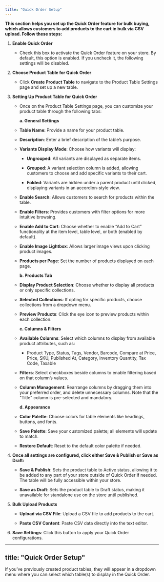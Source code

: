 ```yaml
---
title: "Quick Order Setup"
---
```


**This section helps you set up the Quick Order feature for bulk buying, which allows customers to add products to the cart in bulk via CSV upload. Follow these steps:**

1. **Enable Quick Order**

   * Check this box to activate the Quick Order feature on your store. By default, this option is enabled. If you uncheck it, the following settings will be disabled.

2. **Choose Product Table for Quick Order**

   * Click **Create Product Table** to navigate to the Product Table Settings page and set up a new table.

3. **Setting Up Product Table for Quick Order**

   * Once on the Product Table Settings page, you can customize your product table through the following tabs:

     **a. General Settings**

   * **Table Name**: Provide a name for your product table.

   * **Description**: Enter a brief description of the table’s purpose.

   * **Variants Display Mode**: Choose how variants will display:

     * **Ungrouped**: All variants are displayed as separate items.

     * **Grouped**: A variant selection column is added, allowing customers to choose and add specific variants to their cart.

     * **Folded**: Variants are hidden under a parent product until clicked, displaying variants in an accordion-style view.

   * **Enable Search**: Allows customers to search for products within the table.

   * **Enable Filters**: Provides customers with filter options for more intuitive browsing.

   * **Enable Add to Cart**: Choose whether to enable “Add to Cart” functionality at the item level, table level, or both (enabled by default).

   * **Enable Image Lightbox**: Allows larger image views upon clicking product images.

   * **Products per Page**: Set the number of products displayed on each page.&#x20;

     **b. Products Tab**

   * **Display Product Selection**: Choose whether to display all products or only specific collections.

   * **Selected Collections**: If opting for specific products, choose collections from a dropdown menu.

   * **Preview Products**: Click the eye icon to preview products within each collection.

     **c. Columns & Filters**

   * **Available Columns**: Select which columns to display from available product attributes, such as:

     * Product Type, Status, Tags, Vendor, Barcode, Compare at Price, Price, SKU, Published At, Category, Inventory Quantity, Tax Code, Taxable

   * **Filters**: Select checkboxes beside columns to enable filtering based on that column’s values.

   * **Column Management**: Rearrange columns by dragging them into your preferred order, and delete unnecessary columns. Note that the "Title" column is pre-selected and mandatory.

     **d. Appearance**

   * **Color Palette**: Choose colors for table elements like headings, buttons, and fonts.

   * **Save Palette**: Save your customized palette; all elements will update to match.

   * **Restore Default**: Reset to the default color palette if needed.

4. **Once all settings are configured, click either Save & Publish or Save as Draft:**

   * **Save & Publish**: Sets the product table to Active status, allowing it to be added to any part of your store outside of Quick Order if needed. The table will be fully accessible within your store.

   * **Save as Draft**: Sets the product table to Draft status, making it unavailable for standalone use on the store until published.

5. **Bulk Upload Products**

   * **Upload via CSV File**: Upload a CSV file to add products to the cart.

   * **Paste CSV Content**: Paste CSV data directly into the text editor.

6. **Save Settings**: Click this button to apply your Quick Order configurations.

***

## title: "Quick Order Setup"

<Tip>
  If you’ve previously created product tables, they will appear in a dropdown menu where you can select which table(s) to display in the Quick Order.
</Tip>